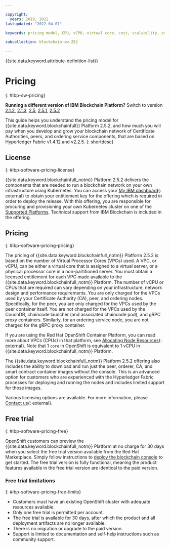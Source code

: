 ```yaml
---

copyright:
  years: 2019, 2022
lastupdated: "2022-04-01"

keywords: pricing model, CPU, vCPU, virtual core, cost, scalability, estimation, optimize your cost

subcollection: blockchain-sw-252

---
```


{{site.data.keyword.attribute-definition-list}}




# Pricing
{: #ibp-sw-pricing}

<p>
<strong>Running a different version of IBM Blockchain Platform?</strong> Switch to version
<a href="/docs/blockchain-sw?topic=blockchain-sw-ibp-sw-pricing">2.1.2</a>,
<a href="/docs/blockchain-sw-213?topic=blockchain-sw-213-ibp-sw-pricing">2.1.3</a>,
<a href="/docs/blockchain-sw-25?topic=blockchain-sw-25-ibp-sw-pricing">2.5</a>,
<a href="/docs/blockchain-sw-251?topic=blockchain-sw-251-ibp-sw-pricing">2.5.1</a>,
<a href="/docs/blockchain-sw-252?topic=blockchain-sw-252-ibp-sw-pricing">2.5.2</a>
</p>


This guide helps you understand the pricing model for {{site.data.keyword.blockchainfull}} Platform 2.5.2, and how much you will pay when you develop and grow your blockchain network of Certificate Authorities, peers, and ordering service components, that are based on Hyperledger Fabric v1.4.12 and v2.2.5.
{: shortdesc}

## License
{: #ibp-software-pricing-license}

{{site.data.keyword.blockchainfull_notm}} Platform 2.5.2 delivers the components that are needed to run a blockchain network on your own infrastructure using Kubernetes. You can access your [My IBM dashboard](https://myibm.ibm.com/dashboard/){: external} to obtain your entitlement key for the offering which is required in order to deploy the release. With this offering, you are responsible for procuring and provisioning your own Kubernetes cluster on one of the [Supported Platforms](/docs/blockchain-sw-252?topic=blockchain-sw-252-console-ocp-about#console-ocp-about-prerequisites). Technical support from IBM Blockchain is included in the offering.

## Pricing
{: #ibp-software-pricing-pricing}

The pricing of {{site.data.keyword.blockchainfull_notm}} Platform 2.5.2 is based on the number of Virtual Processor Cores (VPCs) used. A VPC, or vCPU, can be either a virtual core that is assigned to a virtual server, or a physical processor core in a non-partitioned server. You must obtain a licensed entitlement for each VPC made available to the {{site.data.keyword.blockchainfull_notm}} Platform. The number of vCPU or CPUs that are required can vary depending on your infrastructure, network design and performance requirements. You are only charged for the VPCs used by your Certificate Authority (CA), peer, and ordering nodes. Specifically, for the peer, you are only charged for the VPCs used by the peer container itself. You are not charged for the VPCs used by the CouchDB, chaincode launcher (and associated chaincode pod), and gRPC proxy containers. Similarly, for an ordering service node, you are not charged for the gRPC proxy container.

If you are using the Red Hat OpenShift Container Platform, you can read more about  VPCs (CPUs) in that platform, see  [Allocating Node Resources](https://docs.openshift.com/container-platform/4.4/nodes/nodes/nodes-nodes-resources-configuring.html){: external}.
Note that 1 `core` in OpenShift is equivalent to 1 vCPU in {{site.data.keyword.blockchainfull_notm}} Platform.

The {{site.data.keyword.blockchainfull_notm}} Platform 2.5.2 offering also includes the ability to download and run just the peer, orderer, CA, and smart contract container images without the console. This is an advanced option for customers who are experienced with the Hyperledger Fabric processes for deploying and running the nodes and includes limited support for those images.

Various licensing options are available. For more information, please [Contact us](https://www.ibm.com/account/reg/us-en/signup?formid=urx-37672){: external}.

## Free trial
{: #ibp-software-pricing-free}

OpenShift customers can preview the {{site.data.keyword.blockchainfull_notm}} Platform at no charge for 30 days when you select the free trial version available from the Red Hat Marketplace.  Simply follow instructions to [deploy the blockchain console](/docs/blockchain-sw-252?topic=blockchain-sw-252-deploy-ocp-rhm) to get started. The free trial version is fully functional, meaning the product features available in the free trial version are identical to the paid version.

### Free trial limitations
{: #ibp-software-pricing-free-limits}

- Customers must have an existing OpenShift cluster with adequate resources available.
- Only one free trial is permitted per account.
- The free trial is available for 30 days, after which the product and all deployment artifacts are no longer available.
- There is no migration or upgrade to the paid version.
- Support is limited to documentation and self-help instructions such as community support.
